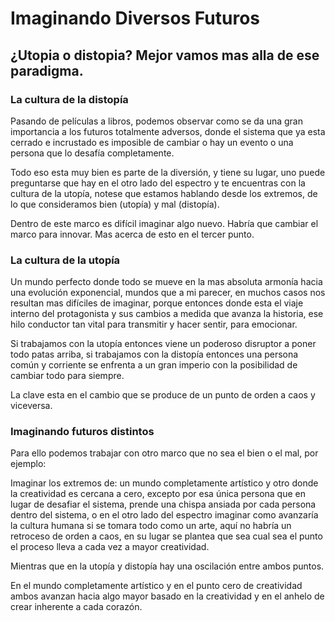 # Imaginando Diversos Futuros
## ¿Utopia o distopia? Mejor vamos mas alla de ese paradigma.

### La cultura de la distopía
Pasando de películas a libros, podemos observar como se da una gran importancia a los futuros totalmente adversos, donde el sistema que ya esta cerrado e incrustado es imposible de cambiar o hay un evento o una persona que lo desafía completamente.

Todo eso esta muy bien es parte de la diversión, y tiene su lugar, uno puede preguntarse que hay en el otro lado del espectro y te encuentras con la cultura de la utopía, notese que estamos hablando desde los extremos, de lo que consideramos bien (utopía) y mal (distopía).

Dentro de este marco es difícil imaginar algo nuevo. Habría que cambiar el marco para innovar. Mas acerca de esto en el tercer punto.

### La cultura de la utopía
Un mundo perfecto donde todo se mueve en la mas absoluta armonía hacia una evolución exponencial, mundos que a mi parecer, en muchos casos nos resultan mas difíciles de imaginar, porque entonces donde esta el viaje interno del protagonista y sus cambios a medida que avanza la historia, ese hilo conductor tan vital para transmitir y hacer sentir, para emocionar.

Si trabajamos con la utopía entonces viene un poderoso disruptor a poner todo patas arriba, si trabajamos con la distopía entonces una persona común y corriente se enfrenta a un gran imperio con la posibilidad de cambiar todo para siempre.

La clave esta en el cambio que se produce de un punto de orden a caos y viceversa.

### Imaginando futuros distintos
Para ello podemos trabajar con otro marco que no sea el bien o el mal, por ejemplo:

Imaginar los extremos de: un mundo completamente artístico y otro donde la creatividad es cercana a cero, excepto por esa única persona que en lugar de desafiar el sistema, prende una chispa ansiada por cada persona dentro del sistema, o en el otro lado del espectro imaginar como avanzaría la cultura humana si se tomara todo como un arte, aquí no habría un retroceso de orden a caos, en su lugar se plantea que sea cual sea el punto el proceso lleva a cada vez a mayor creatividad.

Mientras que en la utopía y distopía hay una oscilación entre ambos puntos.

En el mundo completamente artístico y en el punto cero de creatividad ambos avanzan hacia algo mayor basado en la creatividad y en el anhelo de crear inherente a cada corazón.
